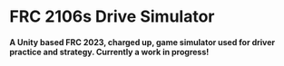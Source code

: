 # FRC 2106s Drive Simulator
#### A Unity based FRC 2023, charged up, game simulator used for driver practice and strategy. Currently a work in progress!
